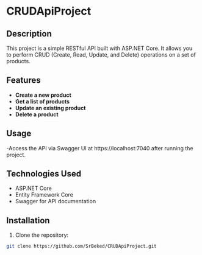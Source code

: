 # CRUDApiProject
## Description
This project is a simple RESTful API built with ASP.NET Core. It allows you to perform CRUD (Create, Read, Update, and Delete) operations on a set of products.

## Features
- **Create a new product**
- **Get a list of products**
- **Update an existing product**
- **Delete a product**

## Usage
-Access the API via Swagger UI at https://localhost:7040 after running the project.

## Technologies Used
- ASP.NET Core
- Entity Framework Core
- Swagger for API documentation

## Installation
1. Clone the repository:
```bash
git clone https://github.com/SrBeked/CRUDApiProject.git
